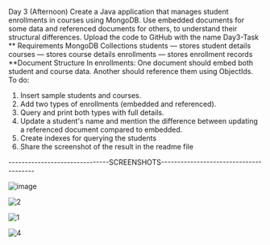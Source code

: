 Day 3 (Afternoon)
Create a Java application that manages student enrollments in courses using MongoDB. Use
embedded documents for some data and referenced documents for others, to understand their
structural differences. Upload the code to GitHub with the name Day3-Task
** Requirements
MongoDB Collections
students — stores student details
courses — stores course details
enrollments — stores enrollment records
**Document Structure
In enrollments:
One document should embed both
student and course data.
Another should reference them using
ObjectIds.
To do:
1. Insert sample students and courses.
2. Add two types of enrollments (embedded and referenced).
3. Query and print both types with full details.
4. Update a student's name and mention the difference between updating a referenced
document compared to embedded.
5. Create indexes for querying the students
6. Share the screenshot of the result in the readme file


-------------------------------SCREENSHOTS---------------------------------------

![image](https://github.com/user-attachments/assets/d673819f-07a9-4d0d-bdea-244c7a05af90)

![2](https://github.com/user-attachments/assets/98e05dba-e21d-4727-94ec-3b63f222ad63)

![1](https://github.com/user-attachments/assets/545af026-cf07-45f6-a312-b436a5248b7b)

![4](https://github.com/user-attachments/assets/f849ecb1-2423-40ee-8344-d55a17ebc8cd)
